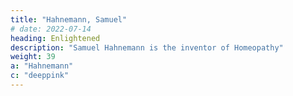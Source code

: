 ```yaml
---
title: "Hahnemann, Samuel"
# date: 2022-07-14
heading: Enlightened
description: "Samuel Hahnemann is the inventor of Homeopathy"
weight: 39
a: "Hahnemann"
c: "deeppink"
---
```


